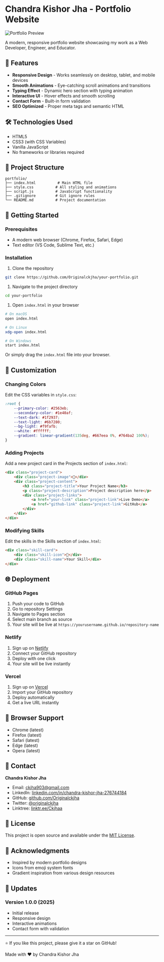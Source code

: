 # Chandra Kishor Jha - Portfolio Website

![Portfolio Preview](https://via.placeholder.com/800x400?text=Portfolio+Preview)

A modern, responsive portfolio website showcasing my work as a Web Developer, Engineer, and Educator.

## 🌟 Features

- **Responsive Design** - Works seamlessly on desktop, tablet, and mobile devices
- **Smooth Animations** - Eye-catching scroll animations and transitions
- **Typing Effect** - Dynamic hero section with typing animation
- **Interactive UI** - Hover effects and smooth scrolling
- **Contact Form** - Built-in form validation
- **SEO Optimized** - Proper meta tags and semantic HTML

## 🛠️ Technologies Used

- HTML5
- CSS3 (with CSS Variables)
- Vanilla JavaScript
- No frameworks or libraries required

## 📂 Project Structure

```
portfolio/
├── index.html          # Main HTML file
├── style.css          # All styling and animations
├── script.js          # JavaScript functionality
├── .gitignore         # Git ignore rules
└── README.md          # Project documentation
```

## 🚀 Getting Started

### Prerequisites

- A modern web browser (Chrome, Firefox, Safari, Edge)
- Text editor (VS Code, Sublime Text, etc.)

### Installation

1. Clone the repository

```bash
git clone https://github.com/Originalckjha/your-portfolio.git
```

1. Navigate to the project directory

```bash
cd your-portfolio
```

1. Open `index.html` in your browser

```bash
# On macOS
open index.html

# On Linux
xdg-open index.html

# On Windows
start index.html
```

Or simply drag the `index.html` file into your browser.

## 📝 Customization

### Changing Colors

Edit the CSS variables in `style.css`:

```css
:root {
    --primary-color: #2563eb;
    --secondary-color: #1e40af;
    --text-dark: #1f2937;
    --text-light: #6b7280;
    --bg-light: #f9fafb;
    --white: #ffffff;
    --gradient: linear-gradient(135deg, #667eea 0%, #764ba2 100%);
}
```

### Adding Projects

Add a new project card in the Projects section of `index.html`:

```html
<div class="project-card">
    <div class="project-image">🎨</div>
    <div class="project-content">
        <h3 class="project-title">Your Project Name</h3>
        <p class="project-description">Project description here</p>
        <div class="project-links">
            <a href="your-link" class="project-link">Live Demo</a>
            <a href="github-link" class="project-link">GitHub</a>
        </div>
    </div>
</div>
```

### Modifying Skills

Edit the skills in the Skills section of `index.html`:

```html
<div class="skill-card">
    <div class="skill-icon">🚀</div>
    <div class="skill-name">Your Skill</div>
</div>
```

## 🌐 Deployment

### GitHub Pages

1. Push your code to GitHub
1. Go to repository Settings
1. Navigate to Pages section
1. Select main branch as source
1. Your site will be live at `https://yourusername.github.io/repository-name`

### Netlify

1. Sign up on [Netlify](https://www.netlify.com/)
1. Connect your GitHub repository
1. Deploy with one click
1. Your site will be live instantly

### Vercel

1. Sign up on [Vercel](https://vercel.com/)
1. Import your GitHub repository
1. Deploy automatically
1. Get a live URL instantly

## 📱 Browser Support

- Chrome (latest)
- Firefox (latest)
- Safari (latest)
- Edge (latest)
- Opera (latest)

## 📧 Contact

**Chandra Kishor Jha**

- Email: ckjha903@gmail.com
- LinkedIn: [linkedin.com/in/chandra-kishor-jha-276744184](https://www.linkedin.com/in/chandra-kishor-jha-276744184)
- GitHub: [github.com/Originalckjha](https://github.com/Originalckjha)
- Twitter: [@originalckjha](https://x.com/originalckjha)
- Linktree: [linktr.ee/Ckjhaa](https://linktr.ee/Ckjhaa)

## 📄 License

This project is open source and available under the [MIT License](LICENSE).

## 🙏 Acknowledgments

- Inspired by modern portfolio designs
- Icons from emoji system fonts
- Gradient inspiration from various design resources

## 🔄 Updates

### Version 1.0.0 (2025)

- Initial release
- Responsive design
- Interactive animations
- Contact form with validation

-----

⭐ If you like this project, please give it a star on GitHub!

Made with ❤️ by Chandra Kishor Jha
